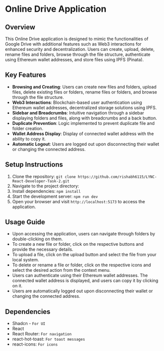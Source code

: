 # Online Drive Application

## Overview
This Online Drive application is designed to mimic the functionalities of Google Drive with additional features such as Web3 interactions for enhanced security and decentralization. Users can create, upload, delete, rename files and folders, browse through the file structure, authenticate using Ethereum wallet addresses, and store files using IPFS (Pinata).

## Key Features
- **Browsing and Creating**: Users can create new files and folders, upload files, delete existing files or folders, rename files or folders, and browse through the file structure.
- **Web3 Interactions**: Blockchain-based user authentication using Ethereum wallet addresses, decentralized storage solutions using IPFS.
- **Sidebar and Breadcrumbs**: Intuitive navigation through a sidebar displaying folders and files, along with breadcrumbs and a back button.
- **Duplicate Prevention**: Logic implemented to prevent duplicate file and folder creation.
- **Wallet Address Display**: Display of connected wallet address with the ability to copy it.
- **Automatic Logout**: Users are logged out upon disconnecting their wallet or changing the connected address.

## Setup Instructions
1. Clone the repository: `git clone https://github.com/rishabh6115/LYNC-React-Developer-Task-2.git`
2. Navigate to the project directory:
3. Install dependencies: `npm install`
4. Start the development server: `npm run dev`
5. Open your browser and visit `http://localhost:5173` to access the application.

## Usage Guide
- Upon accessing the application, users can navigate through folders by double-clicking on them.
- To create a new file or folder, click on the respective buttons and provide the necessary details.
- To upload a file, click on the upload button and select the file from your local system.
- To delete or rename a file or folder, click on the respective icons and select the desired action from the context menu.
- Users can authenticate using their Ethereum wallet addresses. The connected wallet address is displayed, and users can copy it by clicking on it.
- Users are automatically logged out upon disconnecting their wallet or changing the connected address.

## Dependencies
- Shadcn - `For UI`
- React
- React Router: `For navigation`
- react-hot-toast: `For toast messages`
- react-icons: `For icons`



